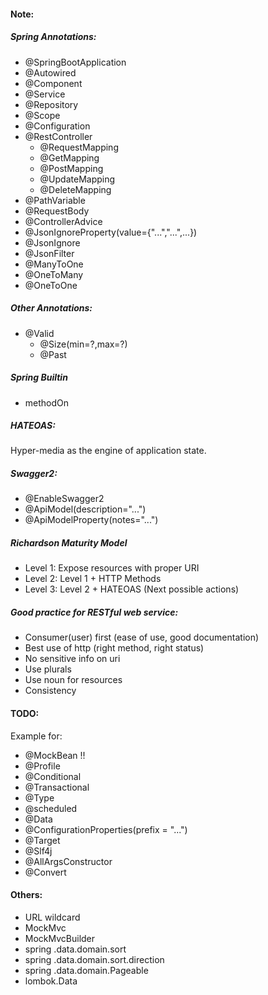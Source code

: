 #### Note:
##### Spring Annotations:
- @SpringBootApplication
- @Autowired
- @Component
- @Service
- @Repository
- @Scope
- @Configuration
- @RestController
  - @RequestMapping
  - @GetMapping
  - @PostMapping
  - @UpdateMapping
  - @DeleteMapping
- @PathVariable
- @RequestBody
- @ControllerAdvice
- @JsonIgnoreProperty(value={"...","...",...})
- @JsonIgnore
- @JsonFilter
- @ManyToOne
- @OneToMany
- @OneToOne

##### Other Annotations:
- @Valid
  - @Size(min=?,max=?)
  - @Past

##### Spring Builtin
- methodOn

##### HATEOAS:
Hyper-media as the engine of application state.

##### Swagger2:
- @EnableSwagger2
- @ApiModel(description="...")
- @ApiModelProperty(notes="...")

##### Richardson Maturity Model
- Level 1: Expose resources with proper URI
- Level 2: Level 1 + HTTP Methods
- Level 3: Level 2 + HATEOAS (Next possible actions)

##### Good practice for RESTful web service:
- Consumer(user) first (ease of use, good documentation)
- Best use of http (right method, right status)
- No sensitive info on uri
- Use plurals
- Use noun for resources
- Consistency

#### TODO:
Example for:
- @MockBean !!
- @Profile
- @Conditional
- @Transactional
- @Type
- @scheduled
- @Data
- @ConfigurationProperties(prefix = "...")
- @Target
- @Slf4j
- @AllArgsConstructor
- @Convert

#### Others:
- URL wildcard 
- MockMvc
- MockMvcBuilder
- spring   .data.domain.sort
- spring   .data.domain.sort.direction
- spring   .data.domain.Pageable
- lombok.Data

